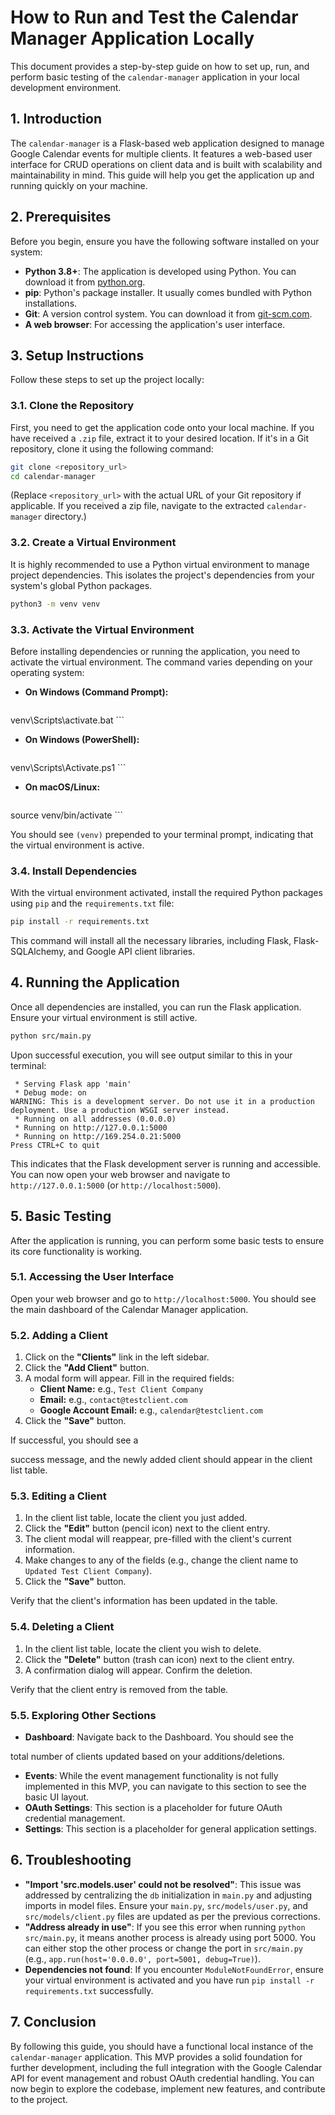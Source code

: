 # How to Run and Test the Calendar Manager Application Locally

This document provides a step-by-step guide on how to set up, run, and perform basic testing of the `calendar-manager` application in your local development environment.

## 1. Introduction

The `calendar-manager` is a Flask-based web application designed to manage Google Calendar events for multiple clients. It features a web-based user interface for CRUD operations on client data and is built with scalability and maintainability in mind. This guide will help you get the application up and running quickly on your machine.

## 2. Prerequisites

Before you begin, ensure you have the following software installed on your system:

*   **Python 3.8+**: The application is developed using Python. You can download it from [python.org](https://www.python.org/downloads/).
*   **pip**: Python's package installer. It usually comes bundled with Python installations.
*   **Git**: A version control system. You can download it from [git-scm.com](https://git-scm.com/downloads).
*   **A web browser**: For accessing the application's user interface.

## 3. Setup Instructions

Follow these steps to set up the project locally:

### 3.1. Clone the Repository

First, you need to get the application code onto your local machine. If you have received a `.zip` file, extract it to your desired location. If it's in a Git repository, clone it using the following command:

```bash
git clone <repository_url>
cd calendar-manager
```

(Replace `<repository_url>` with the actual URL of your Git repository if applicable. If you received a zip file, navigate to the extracted `calendar-manager` directory.)

### 3.2. Create a Virtual Environment

It is highly recommended to use a Python virtual environment to manage project dependencies. This isolates the project's dependencies from your system's global Python packages.

```bash
python3 -m venv venv
```

### 3.3. Activate the Virtual Environment

Before installing dependencies or running the application, you need to activate the virtual environment. The command varies depending on your operating system:

*   **On Windows (Command Prompt):**
    ```cmd
venv\Scripts\activate.bat
    ```
*   **On Windows (PowerShell):**
    ```powershell
venv\Scripts\Activate.ps1
    ```
*   **On macOS/Linux:**
    ```bash
source venv/bin/activate
    ```

You should see `(venv)` prepended to your terminal prompt, indicating that the virtual environment is active.

### 3.4. Install Dependencies

With the virtual environment activated, install the required Python packages using `pip` and the `requirements.txt` file:

```bash
pip install -r requirements.txt
```

This command will install all the necessary libraries, including Flask, Flask-SQLAlchemy, and Google API client libraries.

## 4. Running the Application

Once all dependencies are installed, you can run the Flask application. Ensure your virtual environment is still active.

```bash
python src/main.py
```

Upon successful execution, you will see output similar to this in your terminal:

```
 * Serving Flask app 'main'
 * Debug mode: on
WARNING: This is a development server. Do not use it in a production deployment. Use a production WSGI server instead.
 * Running on all addresses (0.0.0.0)
 * Running on http://127.0.0.1:5000
 * Running on http://169.254.0.21:5000
Press CTRL+C to quit
```

This indicates that the Flask development server is running and accessible. You can now open your web browser and navigate to `http://127.0.0.1:5000` (or `http://localhost:5000`).

## 5. Basic Testing

After the application is running, you can perform some basic tests to ensure its core functionality is working.

### 5.1. Accessing the User Interface

Open your web browser and go to `http://localhost:5000`. You should see the main dashboard of the Calendar Manager application.

### 5.2. Adding a Client

1.  Click on the **"Clients"** link in the left sidebar.
2.  Click the **"Add Client"** button.
3.  A modal form will appear. Fill in the required fields:
    *   **Client Name:** e.g., `Test Client Company`
    *   **Email:** e.g., `contact@testclient.com`
    *   **Google Account Email:** e.g., `calendar@testclient.com`
4.  Click the **"Save"** button.

If successful, you should see a 


success message, and the newly added client should appear in the client list table.

### 5.3. Editing a Client

1.  In the client list table, locate the client you just added.
2.  Click the **"Edit"** button (pencil icon) next to the client entry.
3.  The client modal will reappear, pre-filled with the client's current information.
4.  Make changes to any of the fields (e.g., change the client name to `Updated Test Client Company`).
5.  Click the **"Save"** button.

Verify that the client's information has been updated in the table.

### 5.4. Deleting a Client

1.  In the client list table, locate the client you wish to delete.
2.  Click the **"Delete"** button (trash can icon) next to the client entry.
3.  A confirmation dialog will appear. Confirm the deletion.

Verify that the client entry is removed from the table.

### 5.5. Exploring Other Sections

*   **Dashboard**: Navigate back to the Dashboard. You should see the 


total number of clients updated based on your additions/deletions.
*   **Events**: While the event management functionality is not fully implemented in this MVP, you can navigate to this section to see the basic UI layout.
*   **OAuth Settings**: This section is a placeholder for future OAuth credential management.
*   **Settings**: This section is a placeholder for general application settings.

## 6. Troubleshooting

*   **"Import 'src.models.user' could not be resolved"**: This issue was addressed by centralizing the `db` initialization in `main.py` and adjusting imports in model files. Ensure your `main.py`, `src/models/user.py`, and `src/models/client.py` files are updated as per the previous corrections.
*   **"Address already in use"**: If you see this error when running `python src/main.py`, it means another process is already using port 5000. You can either stop the other process or change the port in `src/main.py` (e.g., `app.run(host='0.0.0.0', port=5001, debug=True)`).
*   **Dependencies not found**: If you encounter `ModuleNotFoundError`, ensure your virtual environment is activated and you have run `pip install -r requirements.txt` successfully.

## 7. Conclusion

By following this guide, you should have a functional local instance of the `calendar-manager` application. This MVP provides a solid foundation for further development, including the full integration with the Google Calendar API for event management and robust OAuth credential handling. You can now begin to explore the codebase, implement new features, and contribute to the project.

